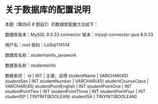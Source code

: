 # 关于数据库的配置说明

本题（第四问 # 题目2）的数据库配置方法如下：

数据库版本：MySQL 8.0.33
connector 版本：mysql-connector-java 8.0.33

用户名：root
密码：LslSql114514

数据库名称：studentsinfo_javawork

数据表名称：studentsinfo

数据表项： id                   |  INT                |  主键、自增
          studentName          |  VARCHAR(45)   
          studentSex           |  INT
          studentNumber        |  VARCHAR(45)
          studentCourseClass   |  VARCHAR(45)
          studentPointEnglish  |  INT
          studentPointOne      |  INT
          studentPointTwo      |  INT
          studentPointThree    |  INT
          studentPointFour     |  INT
          studentSP            |  TINYINT(BOOLEAN)
          studentSA            |  TINYINT(BOOLEAN)